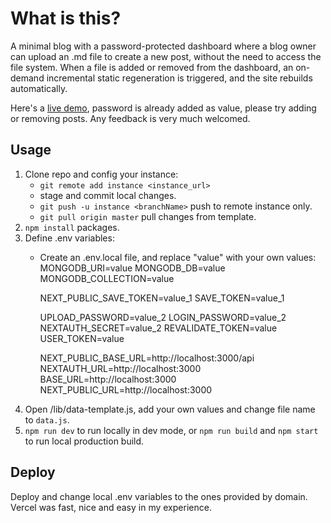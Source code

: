 # What is this? 
A minimal blog with a password-protected dashboard where a blog owner can upload an .md file 
to create a new post, without the need to access the file system. When a file is added or 
removed from the dashboard, an on-demand incremental static regeneration is triggered, and the site 
rebuilds automatically. 

Here's a [live demo](https://blog-d.vercel.app), password is already added as value, please
try adding or removing posts. Any feedback is very much welcomed.

## Usage

1. Clone repo and config your instance:
    - `git remote add instance <instance_url>`
    - stage and commit local changes.
    - `git push -u instance <branchName>` push to remote instance only. 
    - `git pull origin master` pull changes from template. 
2. `npm install` packages. 
3. Define .env variables:
    - Create an .env.local file, and replace "value" with your own values:
        MONGODB_URI=value
        MONGODB_DB=value
        MONGODB_COLLECTION=value

        NEXT_PUBLIC_SAVE_TOKEN=value_1
        SAVE_TOKEN=value_1

        UPLOAD_PASSWORD=value_2
        LOGIN_PASSWORD=value_2
        NEXTAUTH_SECRET=value_2
        REVALIDATE_TOKEN=value
        USER_TOKEN=value


        NEXT_PUBLIC_BASE_URL=http://localhost:3000/api
        NEXTAUTH_URL=http://localhost:3000
        BASE_URL=http://localhost:3000
        NEXT_PUBLIC_URL=http://localhost:3000
4. Open /lib/data-template.js, add your own values and change file name to `data.js`. 
5. `npm run dev` to run locally in dev mode, or `npm run build` and `npm start` to run local production build.

## Deploy

Deploy and change local .env variables to the ones provided by domain. Vercel was fast, nice and easy in my experience. 



